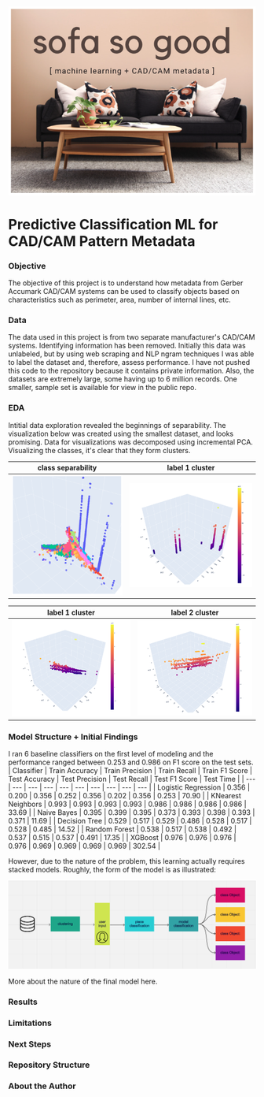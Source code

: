 ![title_image](./images/ssg.png)

# Predictive Classification ML for CAD/CAM Pattern Metadata

### Objective
The objective of this project is to understand how metadata from Gerber Accumark CAD/CAM systems can be used to classify objects based on characteristics such as perimeter, area, number of internal lines, etc. 

### Data
The data used in this project is from two separate manufacturer's CAD/CAM systems. Identifying information has been removed. Initially this data was unlabeled, but by using web scraping and NLP ngram techniques I was able to label the dataset and, therefore, assess performance. I have not pushed this code to the repository because it contains private information. Also, the datasets are extremely large, some having up to 6 million records. One smaller, sample set is available for view in the public repo.

### EDA

Intitial data exploration revealed the beginnings of separability. The visualization below was created using the smallest dataset, and looks promising. Data for visualizations was decomposed using incremental PCA. Visualizing the classes, it's clear that they form clusters.

| class separability | label 1 cluster |
| ------------- | ------------- |
| ![all labels](./images/separability.png)   | ![welt](./images/welt.png)   |

| label 1 cluster  | label 2 cluster |
| ------------- | ------------- |
| ![cu](./images/cu.png)   | ![deck](./images/deck.png)   |


### Model Structure + Initial Findings
I ran 6 baseline classifiers on the first level of modeling and the performance ranged between 0.253 and 0.986 on F1 score on the test sets.
| Classifier | Train Accuracy | Train Precision | Train Recall | Train F1 Score | Test Accuracy | Test Precision | Test Recall | Test F1 Score | Test Time |
| --- | --- | --- | --- | --- | --- | --- | --- | --- | --- |
| Logistic Regression | 0.356 | 0.200 | 0.356 | 0.252 | 0.356 | 0.202 | 0.356 | 0.253 | 70.90 |
| KNearest Neighbors | 0.993 | 0.993 | 0.993 | 0.993 | 0.986 | 0.986 | 0.986 | 0.986 | 33.69 |
| Naive Bayes | 0.395 | 0.399 | 0.395 | 0.373 | 0.393 | 0.398 | 0.393 | 0.371 | 11.69 |
| Decision Tree | 0.529 | 0.517 | 0.529 | 0.486 | 0.528 | 0.517 | 0.528 | 0.485 | 14.52 |
| Random Forest | 0.538 | 0.517 | 0.538 | 0.492 | 0.537 | 0.515 | 0.537 | 0.491 | 17.35 |
| XGBoost | 0.976 | 0.976 | 0.976 | 0.976 | 0.969 | 0.969 | 0.969 | 0.969 | 302.54 |

However, due to the nature of the problem, this learning actually requires stacked models. Roughly, the form of the model is as illustrated:

![model structure](./images/structure.png)

More about the nature of the final model here.

### Results

### Limitations

### Next Steps

### Repository Structure

### About the Author
